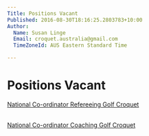 ```yaml
---
Title: Positions Vacant
Published: 2016-08-30T18:16:25.2803783+10:00
Author:
  Name: Susan Linge
  Email: croquet.australia@gmail.com
  TimeZoneId: AUS Eastern Standard Time

---
```

# Positions Vacant

[National Co-ordinator Refereeing Golf Croquet](/pd-national-co-ordinator-refereeing-golf-croquet.pdf)

<br/>[National Co-ordinator Coaching Golf Croquet](/pd-national-co-ordinator-coaching-golf-croquet.pdf)